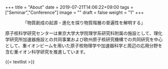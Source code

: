 +++
title =  "About"
date = 2019-07-21T14:06:22+09:00
tags = ["Seminar","Conference"]
image = ""
draft = false
weight = "1"
+++


<div style="text-align:center;">「物質創成の起源・進化を探り物質階層の普遍性を解明する」</div>

原子核科学研究センターは東京大学大学院理学系研究科附属の施設として、理化学研究所加速器施設との共同事業および欧州原子核研究機構での共同研究を中心として、重イオンビームを用いた原子核物理学や加速器科学と周辺の応用分野を含む重イオン科学研究を推進しています。

{{< textlist >}}
